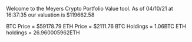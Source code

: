Welcome to the Meyers Crypto Portfolio Value tool. 
As of 04/10/21 at 16:37:35 our valuation is $119662.58 

BTC Price = $59178.79
 ETH Price = $2111.76
BTC Holdings = 1.06BTC
 ETH holdings = 26.960005962ETH 
